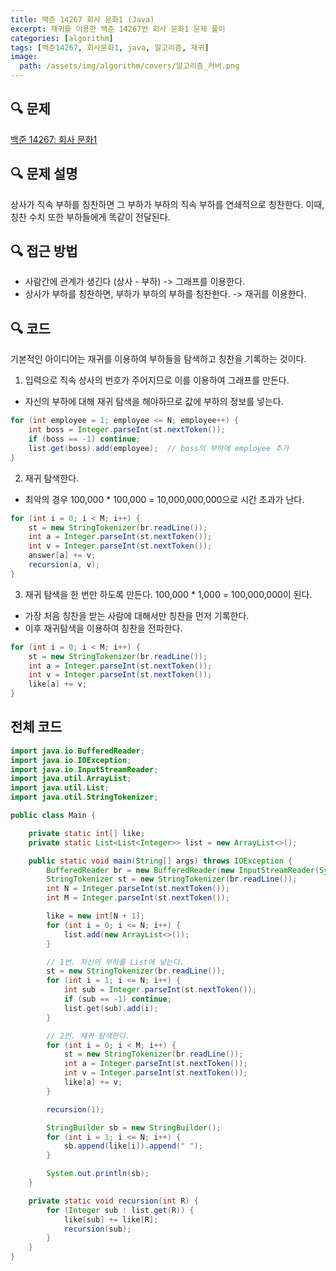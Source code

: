 ```yaml
---
title: 백준 14267 회사 문화1 (Java)
excerpt: 재귀를 이용한 백준 14267번 회사 문화1 문제 풀이
categories: [algorithm]
tags: [백준14267, 회사문화1, java, 알고리즘, 재귀]
image:
  path: /assets/img/algorithm/covers/알고리즘_커버.png
---
```


## 🔍 문제 
[백준 14267: 회사 문화1](https://www.acmicpc.net/problem/14267)

## 🔍 문제 설명
상사가 직속 부하를 칭찬하면 그 부하가 부하의 직속 부하를 연쇄적으로 칭찬한다. 이때, 칭찬 수치 또한 부하들에게 똑같이 전달된다.

## 🔍 접근 방법
 - 사람간에 관계가 생긴다 (상사 - 부하) -> 그래프를 이용한다.
 - 상사가 부하를 칭찬하면, 부하가 부하의 부하를 칭찬한다. -> 재귀를 이용한다.

## 🔍 코드
기본적인 아이디어는 재귀를 이용하여 부하들을 탐색하고 칭찬을 기록하는 것이다.

1. 입력으로 직속 상사의 번호가 주어지므로 이를 이용하여 그래프를 만든다.
  - 자신의 부하에 대해 재귀 탐색을 해야하므로 값에 부하의 정보를 넣는다.
~~~java
for (int employee = 1; employee <= N; employee++) {
    int boss = Integer.parseInt(st.nextToken());
    if (boss == -1) continue;
    list.get(boss).add(employee);  // boss의 부하에 employee 추가
}
~~~

2. 재귀 탐색한다.
 - 최악의 경우 100,000 * 100,000 = 10,000,000,000으로 시간 초과가 난다.
~~~java
for (int i = 0; i < M; i++) {
    st = new StringTokenizer(br.readLine());
    int a = Integer.parseInt(st.nextToken());
    int v = Integer.parseInt(st.nextToken());
    answer[a] += v;
    recursion(a, v);
}
~~~

3. 재귀 탐색을 한 번만 하도록 만든다. 100,000 * 1,000 = 100,000,000이 된다.
 - 가장 처음 칭찬을 받는 사람에 대해서만 칭찬을 먼저 기록한다.
 - 이후 재귀탐색을 이용하여 칭찬을 전파한다. 
~~~java
for (int i = 0; i < M; i++) {
    st = new StringTokenizer(br.readLine());
    int a = Integer.parseInt(st.nextToken());
    int v = Integer.parseInt(st.nextToken());
    like[a] += v;
}
~~~

## 전체 코드 
~~~java
import java.io.BufferedReader;
import java.io.IOException;
import java.io.InputStreamReader;
import java.util.ArrayList;
import java.util.List;
import java.util.StringTokenizer;

public class Main {

    private static int[] like;
    private static List<List<Integer>> list = new ArrayList<>();

    public static void main(String[] args) throws IOException {
        BufferedReader br = new BufferedReader(new InputStreamReader(System.in));
        StringTokenizer st = new StringTokenizer(br.readLine());
        int N = Integer.parseInt(st.nextToken());
        int M = Integer.parseInt(st.nextToken());

        like = new int[N + 1];
        for (int i = 0; i <= N; i++) {
            list.add(new ArrayList<>());
        }

        // 1번. 자신의 부하를 List에 넣는다.
        st = new StringTokenizer(br.readLine());
        for (int i = 1; i <= N; i++) {
            int sub = Integer.parseInt(st.nextToken());
            if (sub == -1) continue;
            list.get(sub).add(i);
        }

        // 2번. 재귀 탐색한다.
        for (int i = 0; i < M; i++) {
            st = new StringTokenizer(br.readLine());
            int a = Integer.parseInt(st.nextToken());
            int v = Integer.parseInt(st.nextToken());
            like[a] += v;
        }

        recursion(1);

        StringBuilder sb = new StringBuilder();
        for (int i = 1; i <= N; i++) {
            sb.append(like[i]).append(" ");
        }

        System.out.println(sb);
    }

    private static void recursion(int R) {
        for (Integer sub : list.get(R)) {
            like[sub] += like[R];
            recursion(sub);
        }
    }
}

~~~
